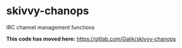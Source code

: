 skivvy-chanops
==============

IRC channel management functions

**This code has moved here:** https://gitlab.com/Galik/skivvy-chanops
